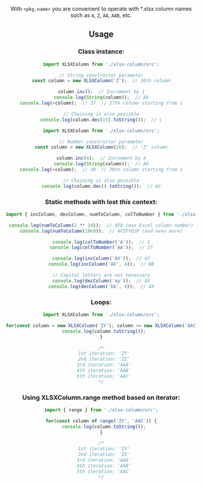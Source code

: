 <header>

With `<pkg.name>` you are convenient to operate with *.xlsx column names such as `A`, `Z`, `AA`, `AAB`, etc.

<installation>

## Usage
### Class instance:
```ts
import XLSXColumn from './xlsx-column/src';

// String constructor parameter
const column = new XLSXColumn('Z');  // 26th column

column.inc();  // Increment by 1
console.log(String(column));  // AA
console.log(+column);  // 27  // 27th column starting from 1

// Chaining is also possible
console.log(column.dec(15).toString());  // L
```

```ts
import XLSXColumn from './xlsx-column/src';

// Number constructor parameter
const column = new XLSXColumn(26);  // 'Z' column

column.inc(4);  // Increment by 4
console.log(String(column));  // AD
console.log(+column);  // 30  // 30th column starting from 1

// Chaining is also possible
console.log(column.dec().toString());  // AC
```

### Static methods with lost *this* context:
```ts
import { incColumn, decColumn, numToColumn, colToNumber } from './xlsx-column/src';

console.log(numToColumn(2 ** 14));  // XFD (max Excel column number)
console.log(numToColumn(10e9));  // AFIPYQJP (and even more)

console.log(colToNumber('A'));  // 1
console.log(colToNumber('AA'));  // 27

console.log(incColumn('AX'));  // AY
console.log(incColumn('AX', 4));  // BB

// Capital letters are not necessary
console.log(decColumn('ay'));  // AX
console.log(decColumn('bb', 4));  // AX
```

### Loops:
```ts
import XLSXColumn from './xlsx-column/src';

for(const column = new XLSXColumn('ZY'); column <= new XLSXColumn('AAC'); column.inc()) {
  console.log(column.toString());
}

/*
  1st iteration: 'ZY'
  2nd iteration: 'ZZ'
  3rd iteration: 'AAA'
  4th iteration: 'AAB'
  5th iteration: 'AAC'
*/
```

### Using XLSXColumn.range method based on iterator:
```ts
import { range } from './xlsx-column/src';

for(const column of range('ZY', 'AAC')) {
  console.log(column.toString());
}

/*
  1st iteration: 'ZY'
  2nd iteration: 'ZZ'
  3rd iteration: 'AAA'
  4th iteration: 'AAB'
  5th iteration: 'AAC'
*/
```

<testing>

<suggestions>
